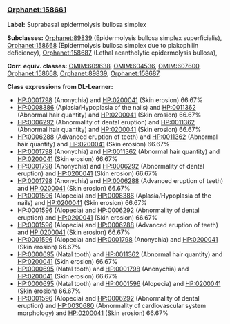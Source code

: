 
### [Orphanet:158661](http://www.orpha.net/ORDO/Orphanet_158661)
**Label:** Suprabasal epidermolysis bullosa simplex

**Subclasses:** [Orphanet:89839](http://www.orpha.net/ORDO/Orphanet_89839) (Epidermolysis bullosa simplex superficialis), [Orphanet:158668](http://www.orpha.net/ORDO/Orphanet_158668) (Epidermolysis bullosa simplex due to plakophilin deficiency), [Orphanet:158687](http://www.orpha.net/ORDO/Orphanet_158687) (Lethal acantholytic epidermolysis bullosa), 

**Corr. equiv. classes:** [OMIM:609638](http://purl.obolibrary.org/obo/OMIM_609638), [OMIM:604536](http://purl.obolibrary.org/obo/OMIM_604536), [OMIM:607600](http://purl.obolibrary.org/obo/OMIM_607600), [Orphanet:158668](http://www.orpha.net/ORDO/Orphanet_158668), [Orphanet:89839](http://www.orpha.net/ORDO/Orphanet_89839), [Orphanet:158687](http://www.orpha.net/ORDO/Orphanet_158687), 

**Class expressions from DL-Learner:**

- [HP:0001798](http://purl.obolibrary.org/obo/HP_0001798) (Anonychia) and [HP:0200041](http://purl.obolibrary.org/obo/HP_0200041) (Skin erosion) 66.67%
- [HP:0008386](http://purl.obolibrary.org/obo/HP_0008386) (Aplasia/Hypoplasia of the nails) and [HP:0011362](http://purl.obolibrary.org/obo/HP_0011362) (Abnormal hair quantity) and [HP:0200041](http://purl.obolibrary.org/obo/HP_0200041) (Skin erosion) 66.67%
- [HP:0006292](http://purl.obolibrary.org/obo/HP_0006292) (Abnormality of dental eruption) and [HP:0011362](http://purl.obolibrary.org/obo/HP_0011362) (Abnormal hair quantity) and [HP:0200041](http://purl.obolibrary.org/obo/HP_0200041) (Skin erosion) 66.67%
- [HP:0006288](http://purl.obolibrary.org/obo/HP_0006288) (Advanced eruption of teeth) and [HP:0011362](http://purl.obolibrary.org/obo/HP_0011362) (Abnormal hair quantity) and [HP:0200041](http://purl.obolibrary.org/obo/HP_0200041) (Skin erosion) 66.67%
- [HP:0001798](http://purl.obolibrary.org/obo/HP_0001798) (Anonychia) and [HP:0011362](http://purl.obolibrary.org/obo/HP_0011362) (Abnormal hair quantity) and [HP:0200041](http://purl.obolibrary.org/obo/HP_0200041) (Skin erosion) 66.67%
- [HP:0001798](http://purl.obolibrary.org/obo/HP_0001798) (Anonychia) and [HP:0006292](http://purl.obolibrary.org/obo/HP_0006292) (Abnormality of dental eruption) and [HP:0200041](http://purl.obolibrary.org/obo/HP_0200041) (Skin erosion) 66.67%
- [HP:0001798](http://purl.obolibrary.org/obo/HP_0001798) (Anonychia) and [HP:0006288](http://purl.obolibrary.org/obo/HP_0006288) (Advanced eruption of teeth) and [HP:0200041](http://purl.obolibrary.org/obo/HP_0200041) (Skin erosion) 66.67%
- [HP:0001596](http://purl.obolibrary.org/obo/HP_0001596) (Alopecia) and [HP:0008386](http://purl.obolibrary.org/obo/HP_0008386) (Aplasia/Hypoplasia of the nails) and [HP:0200041](http://purl.obolibrary.org/obo/HP_0200041) (Skin erosion) 66.67%
- [HP:0001596](http://purl.obolibrary.org/obo/HP_0001596) (Alopecia) and [HP:0006292](http://purl.obolibrary.org/obo/HP_0006292) (Abnormality of dental eruption) and [HP:0200041](http://purl.obolibrary.org/obo/HP_0200041) (Skin erosion) 66.67%
- [HP:0001596](http://purl.obolibrary.org/obo/HP_0001596) (Alopecia) and [HP:0006288](http://purl.obolibrary.org/obo/HP_0006288) (Advanced eruption of teeth) and [HP:0200041](http://purl.obolibrary.org/obo/HP_0200041) (Skin erosion) 66.67%
- [HP:0001596](http://purl.obolibrary.org/obo/HP_0001596) (Alopecia) and [HP:0001798](http://purl.obolibrary.org/obo/HP_0001798) (Anonychia) and [HP:0200041](http://purl.obolibrary.org/obo/HP_0200041) (Skin erosion) 66.67%
- [HP:0000695](http://purl.obolibrary.org/obo/HP_0000695) (Natal tooth) and [HP:0011362](http://purl.obolibrary.org/obo/HP_0011362) (Abnormal hair quantity) and [HP:0200041](http://purl.obolibrary.org/obo/HP_0200041) (Skin erosion) 66.67%
- [HP:0000695](http://purl.obolibrary.org/obo/HP_0000695) (Natal tooth) and [HP:0001798](http://purl.obolibrary.org/obo/HP_0001798) (Anonychia) and [HP:0200041](http://purl.obolibrary.org/obo/HP_0200041) (Skin erosion) 66.67%
- [HP:0000695](http://purl.obolibrary.org/obo/HP_0000695) (Natal tooth) and [HP:0001596](http://purl.obolibrary.org/obo/HP_0001596) (Alopecia) and [HP:0200041](http://purl.obolibrary.org/obo/HP_0200041) (Skin erosion) 66.67%
- [HP:0001596](http://purl.obolibrary.org/obo/HP_0001596) (Alopecia) and [HP:0006292](http://purl.obolibrary.org/obo/HP_0006292) (Abnormality of dental eruption) and [HP:0030680](http://purl.obolibrary.org/obo/HP_0030680) (Abnormality of cardiovascular system morphology) and [HP:0200041](http://purl.obolibrary.org/obo/HP_0200041) (Skin erosion) 66.67%


